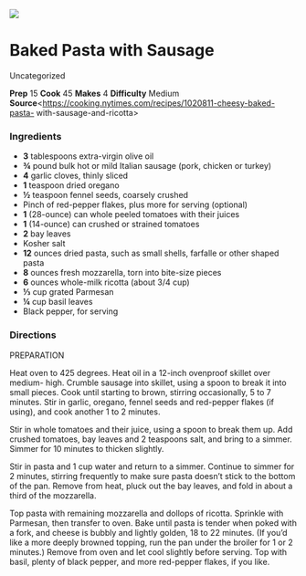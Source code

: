 ﻿

![](../Images/0d1ba62e-64ba-4531-9ff6-a3d5bc7749ae.jpg)

#  Baked Pasta with Sausage

Uncategorized

 **Prep** 15 **Cook** 45 **Makes** 4 **Difficulty** Medium
**Source**<https://cooking.nytimes.com/recipes/1020811-cheesy-baked-pasta-
with-sausage-and-ricotta>

###  Ingredients

  * **3** tablespoons extra-virgin olive oil
  *  **¾** pound bulk hot or mild Italian sausage (pork, chicken or turkey)
  *  **4** garlic cloves, thinly sliced
  *  **1** teaspoon dried oregano
  *  **½** teaspoon fennel seeds, coarsely crushed
  * Pinch of red-pepper flakes, plus more for serving (optional)
  *  **1** (28-ounce) can whole peeled tomatoes with their juices
  *  **1** (14-ounce) can crushed or strained tomatoes
  *  **2** bay leaves
  * Kosher salt
  *  **12** ounces dried pasta, such as small shells, farfalle or other shaped pasta
  *  **8** ounces fresh mozzarella, torn into bite-size pieces
  *  **6** ounces whole-milk ricotta (about 3/4 cup)
  *  **⅓** cup grated Parmesan
  *  **¼** cup basil leaves
  * Black pepper, for serving

###  Directions

PREPARATION

Heat oven to 425 degrees. Heat oil in a 12-inch ovenproof skillet over medium-
high. Crumble sausage into skillet, using a spoon to break it into small
pieces. Cook until starting to brown, stirring occasionally, 5 to 7 minutes.
Stir in garlic, oregano, fennel seeds and red-pepper flakes (if using), and
cook another 1 to 2 minutes.

Stir in whole tomatoes and their juice, using a spoon to break them up. Add
crushed tomatoes, bay leaves and 2 teaspoons salt, and bring to a simmer.
Simmer for 10 minutes to thicken slightly.

Stir in pasta and 1 cup water and return to a simmer. Continue to simmer for 2
minutes, stirring frequently to make sure pasta doesn’t stick to the bottom of
the pan. Remove from heat, pluck out the bay leaves, and fold in about a third
of the mozzarella.

Top pasta with remaining mozzarella and dollops of ricotta. Sprinkle with
Parmesan, then transfer to oven. Bake until pasta is tender when poked with a
fork, and cheese is bubbly and lightly golden, 18 to 22 minutes. (If you’d
like a more deeply browned topping, run the pan under the broiler for 1 or 2
minutes.) Remove from oven and let cool slightly before serving. Top with
basil, plenty of black pepper, and more red-pepper flakes, if you like.

